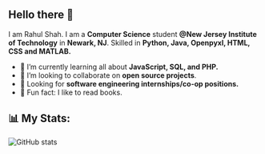 ## Hello there 👋
I am Rahul Shah. I am a **Computer Science** student **@New Jersey Institute of Technology** in **Newark, NJ**.  Skilled in **Python, Java, Openpyxl, HTML, CSS and MATLAB.**

- 🌱 I’m currently learning all about **JavaScript, SQL, and PHP.**
- 🤝 I’m looking to collaborate on **open source projects**.
- 💼 Looking for **software engineering internships/co-op positions.**
- 🌟 Fun fact: I like to read books.

## 📊 My Stats:
![GitHub stats](https://github-readme-stats.vercel.app/api?username=rahulnshah&show_icons=true&hide=stars&theme=algolia)






